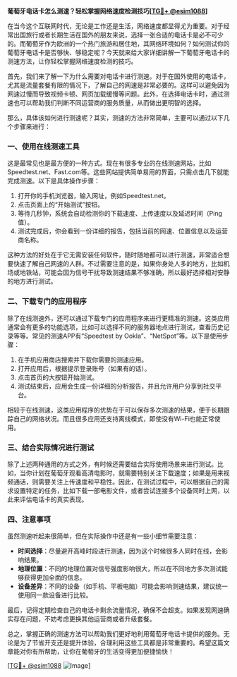 **葡萄牙电话卡怎么测速？轻松掌握网络速度检测技巧[[TG💪+ @esim1088](https://t.me/s/esim1088)]**

在当今这个互联网时代，无论是工作还是生活，网络速度都显得尤为重要。对于经常出国旅行或者长期生活在国外的朋友来说，选择一张合适的电话卡是必不可少的。而葡萄牙作为欧洲的一个热门旅游和居住地，其网络环境如何？如何测试你的葡萄牙电话卡是否够快、够稳定呢？今天就来给大家详细讲解一下葡萄牙电话卡的测速方法，让你轻松掌握网络速度检测的技巧。

首先，我们来了解一下为什么需要对电话卡进行测速。对于在国外使用的电话卡，尤其是流量套餐有限的情况下，了解自己的网速是非常必要的。这样可以避免因为网速过慢而导致视频卡顿、网页加载缓慢等问题。此外，在选择电话卡时，通过测速也可以帮助我们判断不同运营商的服务质量，从而做出更明智的选择。

那么，具体该如何进行测速呢？其实，测速的方法非常简单，主要可以通过以下几个步骤来进行：

### **一、使用在线测速工具**

这是最常见也是最方便的一种方式。现在有很多专业的在线测速网站，比如Speedtest.net、Fast.com等。这些网站提供简单易用的界面，只需点击几下就能完成测速。以下是具体操作步骤：

1. 打开你的手机浏览器，输入网址，例如Speedtest.net。
2. 点击页面上的“开始测试”按钮。
3. 等待几秒钟，系统会自动检测你的下载速度、上传速度以及延迟时间（Ping值）。
4. 测试完成后，你会看到一份详细的报告，包括当前的网速、位置信息以及运营商名称。

这种方法的好处在于它无需安装任何软件，随时随地都可以进行测速，非常适合想要快速了解自己网速的人群。不过需要注意的是，如果你身处人多的地方，比如机场或地铁站，可能会因为信号干扰导致测速结果不够准确，所以最好选择相对安静的地方进行测试。

### **二、下载专门的应用程序**

除了在线测速外，还可以通过下载专门的应用程序来进行更精准的测速。这类应用通常会有更多的功能选项，比如可以选择不同的服务器地点进行测试，查看历史记录等等。常见的测速APP有“Speedtest by Ookla”、“NetSpot”等。以下是使用步骤：

1. 在手机应用商店搜索并下载你需要的测速应用。
2. 打开应用后，根据提示登录账号（如果有的话）。
3. 点击首页的大按钮开始测试。
4. 测试结束后，应用会生成一份详细的分析报告，并且允许用户分享到社交平台。

相较于在线测速，这类应用程序的优势在于可以保存多次测速的结果，便于长期跟踪自己的网络状况。而且很多应用还支持离线模式，即使没有Wi-Fi也能正常使用。

### **三、结合实际情况进行测试**

除了上述两种通用的方式之外，有时候还需要结合实际使用场景来进行测试。比如，当你计划在葡萄牙观看高清电影时，就需要特别关注下载速度；如果是用来视频通话，则需要关注上传速度和平稳性。因此，在测试过程中，可以根据自己的需求设置特定的任务，比如下载一部电影文件，或者尝试连接多个设备同时上网，以此来评估电话卡的真实表现。

### **四、注意事项**

虽然测速听起来很简单，但在实际操作中还是有一些小细节需要注意：

- **时间选择**：尽量避开高峰时段进行测速，因为这个时候很多人同时在线，会影响结果。
- **地理位置**：不同的地理位置对信号强度影响很大，所以在不同地方多次测试能够获得更加全面的信息。
- **设备差异**：不同的设备（如手机、平板电脑）可能会影响测速结果，建议统一使用同一款设备进行比较。

最后，记得定期检查自己的电话卡剩余流量情况，确保不会超支。如果发现网速确实存在问题，不妨考虑更换其他运营商或者升级套餐。

总之，掌握正确的测速方法可以帮助我们更好地利用葡萄牙电话卡提供的服务。无论是为了节省开支还是提升体验，合理利用这些工具都是非常重要的。希望这篇文章能对你有所帮助，让你在葡萄牙的生活变得更加便捷愉快！

[[TG💪+ @esim1088](https://t.me/s/esim1088) ![Image](https://i.postimg.cc/4NQfJmqS/Snipaste-2025-05-13-00-14-12.png)]